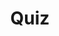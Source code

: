 ---
title: "Quiz"
pass_percentage: 70
type: "test"
questions:
  - id: "q1"
    text: "What should be entered in the Type field when configuring the Dapr state store component?"
    type: "single-answer"
    marks: 2
    options:
      - id: "a"
        text: "redis.state"
      - id: "b"
        text: "state.redis"
        is_correct: true
      - id: "c"
        text: "statestore.redis"
      - id: "d"
        text: "redis.component"
  - id: "q2"
    text: "What configuration details are essential for the Dapr state store component?"
    type: "multiple-answers"
    marks: 2
    options:
      - id: "a"
        text: "redisHost field"
        is_correct: true
      - id: "b"
        text: "redisPassword field"
        is_correct: true
      - id: "c"
        text: "httpTimeout field"
      - id: "d"
        text: "connectionPoolSize field"
  - id: "q3"
    text: "Which database system is used for state storage?"
    type: "short-answer" 
    marks: 2
    correct_answer: "Redis" 
---
